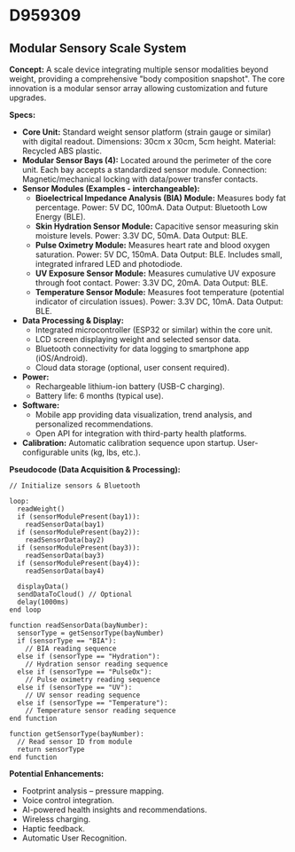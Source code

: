 # D959309

## Modular Sensory Scale System

**Concept:** A scale device integrating multiple sensor modalities beyond weight, providing a comprehensive "body composition snapshot". The core innovation is a modular sensor array allowing customization and future upgrades.

**Specs:**

*   **Core Unit:** Standard weight sensor platform (strain gauge or similar) with digital readout. Dimensions: 30cm x 30cm, 5cm height. Material: Recycled ABS plastic.
*   **Modular Sensor Bays (4):** Located around the perimeter of the core unit. Each bay accepts a standardized sensor module. Connection: Magnetic/mechanical locking with data/power transfer contacts.
*   **Sensor Modules (Examples - interchangeable):**
    *   **Bioelectrical Impedance Analysis (BIA) Module:** Measures body fat percentage. Power: 5V DC, 100mA. Data Output: Bluetooth Low Energy (BLE).
    *   **Skin Hydration Sensor Module:** Capacitive sensor measuring skin moisture levels. Power: 3.3V DC, 50mA. Data Output: BLE.
    *   **Pulse Oximetry Module:** Measures heart rate and blood oxygen saturation. Power: 5V DC, 150mA. Data Output: BLE.  Includes small, integrated infrared LED and photodiode.
    *   **UV Exposure Sensor Module:** Measures cumulative UV exposure through foot contact. Power: 3.3V DC, 20mA. Data Output: BLE.
    *   **Temperature Sensor Module:** Measures foot temperature (potential indicator of circulation issues). Power: 3.3V DC, 10mA. Data Output: BLE.
*   **Data Processing & Display:**
    *   Integrated microcontroller (ESP32 or similar) within the core unit.
    *   LCD screen displaying weight and selected sensor data.
    *   Bluetooth connectivity for data logging to smartphone app (iOS/Android).
    *   Cloud data storage (optional, user consent required).
*   **Power:**
    *   Rechargeable lithium-ion battery (USB-C charging).
    *   Battery life: 6 months (typical use).
*   **Software:**
    *   Mobile app providing data visualization, trend analysis, and personalized recommendations.
    *   Open API for integration with third-party health platforms.
*   **Calibration:** Automatic calibration sequence upon startup. User-configurable units (kg, lbs, etc.).

**Pseudocode (Data Acquisition & Processing):**

```
// Initialize sensors & Bluetooth

loop:
  readWeight()
  if (sensorModulePresent(bay1)):
    readSensorData(bay1)
  if (sensorModulePresent(bay2)):
    readSensorData(bay2)
  if (sensorModulePresent(bay3)):
    readSensorData(bay3)
  if (sensorModulePresent(bay4)):
    readSensorData(bay4)

  displayData()
  sendDataToCloud() // Optional
  delay(1000ms)
end loop

function readSensorData(bayNumber):
  sensorType = getSensorType(bayNumber)
  if (sensorType == "BIA"):
    // BIA reading sequence
  else if (sensorType == "Hydration"):
    // Hydration sensor reading sequence
  else if (sensorType == "PulseOx"):
    // Pulse oximetry reading sequence
  else if (sensorType == "UV"):
    // UV sensor reading sequence
  else if (sensorType == "Temperature"):
    // Temperature sensor reading sequence
end function

function getSensorType(bayNumber):
  // Read sensor ID from module
  return sensorType
end function
```

**Potential Enhancements:**

*   Footprint analysis – pressure mapping.
*   Voice control integration.
*   AI-powered health insights and recommendations.
*   Wireless charging.
*   Haptic feedback.
*   Automatic User Recognition.